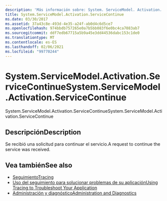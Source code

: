 ```yaml
---
description: 'Más información sobre: System. ServiceModel. Activation. ServiceContinue'
title: System.ServiceModel.Activation.ServiceContinue
ms.date: 03/30/2017
ms.assetid: 37a43c8e-493d-4e35-a24f-ab0d4c6d5ce7
ms.openlocfilehash: 974bbdb757265e0a7b5bb083f6e0bc4ca7083ab7
ms.sourcegitcommit: ddf7edb67715a5b9a45e3dd44536dabc153c1de0
ms.translationtype: MT
ms.contentlocale: es-ES
ms.lasthandoff: 02/06/2021
ms.locfileid: "99770244"
---
```

# <a name="systemservicemodelactivationservicecontinue"></a><span data-ttu-id="0a838-103">System.ServiceModel.Activation.ServiceContinue</span><span class="sxs-lookup"><span data-stu-id="0a838-103">System.ServiceModel.Activation.ServiceContinue</span></span>

<span data-ttu-id="0a838-104">System.ServiceModel.Activation.ServiceContinue</span><span class="sxs-lookup"><span data-stu-id="0a838-104">System.ServiceModel.Activation.ServiceContinue</span></span>  
  
## <a name="description"></a><span data-ttu-id="0a838-105">Descripción</span><span class="sxs-lookup"><span data-stu-id="0a838-105">Description</span></span>  

 <span data-ttu-id="0a838-106">Se recibió una solicitud para continuar el servicio.</span><span class="sxs-lookup"><span data-stu-id="0a838-106">A request to continue the service was received.</span></span>  
  
## <a name="see-also"></a><span data-ttu-id="0a838-107">Vea también</span><span class="sxs-lookup"><span data-stu-id="0a838-107">See also</span></span>

- [<span data-ttu-id="0a838-108">Seguimiento</span><span class="sxs-lookup"><span data-stu-id="0a838-108">Tracing</span></span>](index.md)
- [<span data-ttu-id="0a838-109">Uso del seguimiento para solucionar problemas de su aplicación</span><span class="sxs-lookup"><span data-stu-id="0a838-109">Using Tracing to Troubleshoot Your Application</span></span>](using-tracing-to-troubleshoot-your-application.md)
- [<span data-ttu-id="0a838-110">Administración y diagnóstico</span><span class="sxs-lookup"><span data-stu-id="0a838-110">Administration and Diagnostics</span></span>](../index.md)
